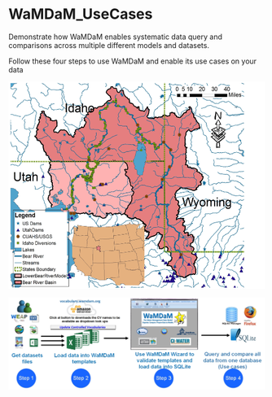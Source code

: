 # WaMDaM_UseCases
Demonstrate how WaMDaM enables systematic data query and comparisons across multiple different models and datasets. 

Follow these four steps to use WaMDaM and enable its use cases on your data      
 
 
<p align="center">
  <img width="528" height="408" src="https://github.com/WamdamProject/WaMDaM_UseCases/blob/master/UseCases_files/BearWatershed_Presentation.jpg">
</p>
 
 ![](https://github.com/WamdamProject/WaMDaM_UseCases/blob/master/UseCases_files/UseWaMDaM_workflow.jpg)

